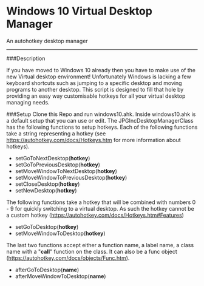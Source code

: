 # Windows 10 Virtual Desktop Manager
An autohotkey desktop manager

----

###Description

If you have moved to Windows 10 already then you have to make use of the new Virtual desktop environment! Unfortunately Windows is lacking a few keyboard shortcuts such as jumping to a specific desktop and moving programs to another desktop. 
This script is designed to fill that hole by providing an easy way customisable hotkeys for all your virtual desktop managing needs. 

###Setup
Clone this Repo and run windows10.ahk. Inside windows10.ahk is a default setup that you can use or edit. The JPGIncDesktopManagerClass has the following functions to setup hotkeys. Each of the following functions take a string representing a hotkey (see https://autohotkey.com/docs/Hotkeys.htm for more information about hotkeys). 

- setGoToNextDesktop(**hotkey**)
- setGoToPreviousDesktop(**hotkey**)
- setMoveWindowToNextDesktop(**hotkey**)
- setMoveWindowToPreviousDesktop(**hotkey**)
- setCloseDesktop(**hotkey**)
- setNewDesktop(**hotkey**)

The following functions take a hotkey that will be combined with numbers 0 - 9 for quickly switching to a virtual desktop. As such the hotkey cannot be a custom hotkey (https://autohotkey.com/docs/Hotkeys.htm#Features)
- setGoToDesktop(**hotkey**)
- setMoveWindowToDesktop(**hotkey**)

The last two functions accept either a function name, a label name, a class name with a "**call**" function on the class. It can also be a func object (https://autohotkey.com/docs/objects/Func.htm).
- afterGoToDesktop(**name**)
- afterMoveWindowToDesktop(**name**)

